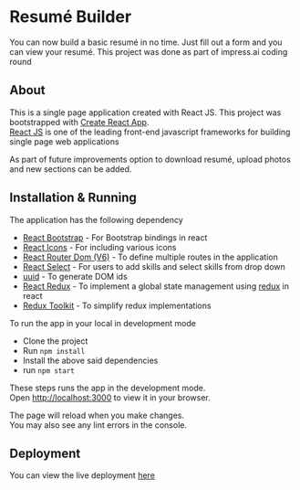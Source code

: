 # Resumé Builder

You can now build a basic resumé in no time. Just fill out a form and you can view your resumé.
This project was done as part of impress.ai coding round

## About

This is a single page application created with React JS.
This project was bootstrapped with [Create React App](https://github.com/facebook/create-react-app). \
[React JS](https://reactjs.org/) is one of the leading front-end javascript frameworks for building single page web applications

As part of future improvements option to download resumé, upload photos and new sections can be added.

## Installation & Running

The application has the following dependency

* [React Bootstrap](https://github.com/react-bootstrap/react-bootstrap) - For Bootstrap bindings in react
* [React Icons](https://github.com/react-icons/react-icons) - For including various icons
* [React Router Dom (V6)](https://github.com/remix-run/react-router) - To define multiple routes in the application
* [React Select](https://github.com/jedwatson/react-select) - For users to add skills and select skills from drop down
* [uuid](https://github.com/uuidjs/uuid) - To generate DOM ids
* [React Redux](https://react-redux.js.org/introduction/getting-started) - To implement a global state management using [redux](https://redux.js.org/) in react
* [Redux Toolkit](https://redux-toolkit.js.org/) - To simplify redux implementations

To run the app in your local in development mode

* Clone the project
* Run `npm install`
* Install the above said dependencies
* run `npm start`

These steps runs the app in the development mode.\
Open [http://localhost:3000](http://localhost:3000) to view it in your browser.

The page will reload when you make changes.\
You may also see any lint errors in the console.

## Deployment
You can view the live deployment [here](https://edwincj.github.io/resume-builder)


